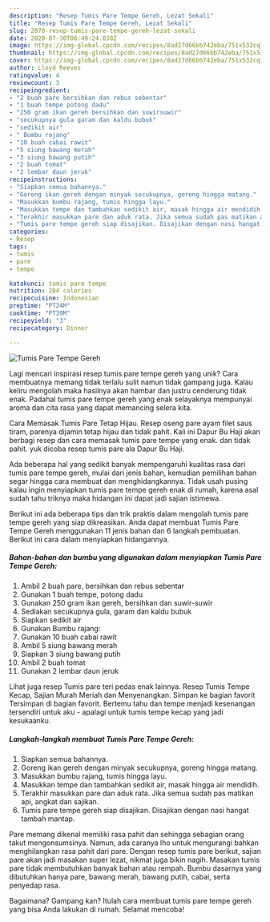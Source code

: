 ```yaml
---
description: "Resep Tumis Pare Tempe Gereh, Lezat Sekali"
title: "Resep Tumis Pare Tempe Gereh, Lezat Sekali"
slug: 2070-resep-tumis-pare-tempe-gereh-lezat-sekali
date: 2020-07-30T06:49:24.038Z
image: https://img-global.cpcdn.com/recipes/8ad27d66bb742eba/751x532cq70/tumis-pare-tempe-gereh-foto-resep-utama.jpg
thumbnail: https://img-global.cpcdn.com/recipes/8ad27d66bb742eba/751x532cq70/tumis-pare-tempe-gereh-foto-resep-utama.jpg
cover: https://img-global.cpcdn.com/recipes/8ad27d66bb742eba/751x532cq70/tumis-pare-tempe-gereh-foto-resep-utama.jpg
author: Lloyd Reeves
ratingvalue: 4
reviewcount: 3
recipeingredient:
- "2 buah pare bersihkan dan rebus sebentar"
- "1 buah tempe potong dadu"
- "250 gram ikan gereh bersihkan dan suwirsuwir"
- "secukupnya gula garam dan kaldu bubuk"
- "sedikit air"
- " Bumbu rajang"
- "10 buah cabai rawit"
- "5 siung bawang merah"
- "3 siung bawang putih"
- "2 buah tomat"
- "2 lembar daun jeruk"
recipeinstructions:
- "Siapkan semua bahannya."
- "Goreng ikan gereh dengan minyak secukupnya, goreng hingga matang."
- "Masukkan bumbu rajang, tumis hingga layu."
- "Masukkan tempe dan tambahkan sedikit air, masak hingga air mendidih."
- "Terakhir masukkan pare dan aduk rata. Jika semua sudah pas matikan api, angkat dan sajikan."
- "Tumis pare tempe gereh siap disajikan. Disajikan dengan nasi hangat tambah mantap."
categories:
- Resep
tags:
- tumis
- pare
- tempe

katakunci: tumis pare tempe 
nutrition: 264 calories
recipecuisine: Indonesian
preptime: "PT24M"
cooktime: "PT39M"
recipeyield: "3"
recipecategory: Dinner

---
```



![Tumis Pare Tempe Gereh](https://img-global.cpcdn.com/recipes/8ad27d66bb742eba/751x532cq70/tumis-pare-tempe-gereh-foto-resep-utama.jpg)

Lagi mencari inspirasi resep tumis pare tempe gereh yang unik? Cara membuatnya memang tidak terlalu sulit namun tidak gampang juga. Kalau keliru mengolah maka hasilnya akan hambar dan justru cenderung tidak enak. Padahal tumis pare tempe gereh yang enak selayaknya mempunyai aroma dan cita rasa yang dapat memancing selera kita.

Cara Memasak Tumis Pare Tetap Hijau. Resep oseng pare ayam filet saus tiram, parenya dijamin tetap hijau dan tidak pahit. Kali ini Dapur Bu Haji akan berbagi resep dan cara memasak tumis pare tempe yang enak. dan tidak pahit. yuk dicoba resep tumis pare ala Dapur Bu Haji.

Ada beberapa hal yang sedikit banyak mempengaruhi kualitas rasa dari tumis pare tempe gereh, mulai dari jenis bahan, kemudian pemilihan bahan segar hingga cara membuat dan menghidangkannya. Tidak usah pusing kalau ingin menyiapkan tumis pare tempe gereh enak di rumah, karena asal sudah tahu triknya maka hidangan ini dapat jadi sajian istimewa.


Berikut ini ada beberapa tips dan trik praktis dalam mengolah tumis pare tempe gereh yang siap dikreasikan. Anda dapat membuat Tumis Pare Tempe Gereh menggunakan 11 jenis bahan dan 6 langkah pembuatan. Berikut ini cara dalam menyiapkan hidangannya.

<!--inarticleads1-->

##### Bahan-bahan dan bumbu yang digunakan dalam menyiapkan Tumis Pare Tempe Gereh:

1. Ambil 2 buah pare, bersihkan dan rebus sebentar
1. Gunakan 1 buah tempe, potong dadu
1. Gunakan 250 gram ikan gereh, bersihkan dan suwir-suwir
1. Sediakan secukupnya gula, garam dan kaldu bubuk
1. Siapkan sedikit air
1. Gunakan  Bumbu rajang:
1. Gunakan 10 buah cabai rawit
1. Ambil 5 siung bawang merah
1. Siapkan 3 siung bawang putih
1. Ambil 2 buah tomat
1. Gunakan 2 lembar daun jeruk


Lihat juga resep Tumis pare teri pedas enak lainnya. Resep Tumis Tempe Kecap, Sajian Murah Meriah dan Menyenangkan. Simpan ke bagian favorit Tersimpan di bagian favorit. Bertemu tahu dan tempe menjadi kesenangan tersendiri untuk aku - apalagi untuk tumis tempe kecap yang jadi kesukaanku. 

<!--inarticleads2-->

##### Langkah-langkah membuat Tumis Pare Tempe Gereh:

1. Siapkan semua bahannya.
1. Goreng ikan gereh dengan minyak secukupnya, goreng hingga matang.
1. Masukkan bumbu rajang, tumis hingga layu.
1. Masukkan tempe dan tambahkan sedikit air, masak hingga air mendidih.
1. Terakhir masukkan pare dan aduk rata. Jika semua sudah pas matikan api, angkat dan sajikan.
1. Tumis pare tempe gereh siap disajikan. Disajikan dengan nasi hangat tambah mantap.


Pare memang dikenal memiliki rasa pahit dan sehingga sebagian orang takut mengonsumsinya. Namun, ada caranya lho untuk mengurangi bahkan menghilangkan rasa pahit dari pare. Dengan resep tumis pare berikut, sajian pare akan jadi masakan super lezat, nikmat juga bikin nagih. Masakan tumis pare tidak membutuhkan banyak bahan atau rempah. Bumbu dasarnya yang dibutuhkan hanya pare, bawang merah, bawang putih, cabai, serta penyedap rasa. 

Bagaimana? Gampang kan? Itulah cara membuat tumis pare tempe gereh yang bisa Anda lakukan di rumah. Selamat mencoba!
